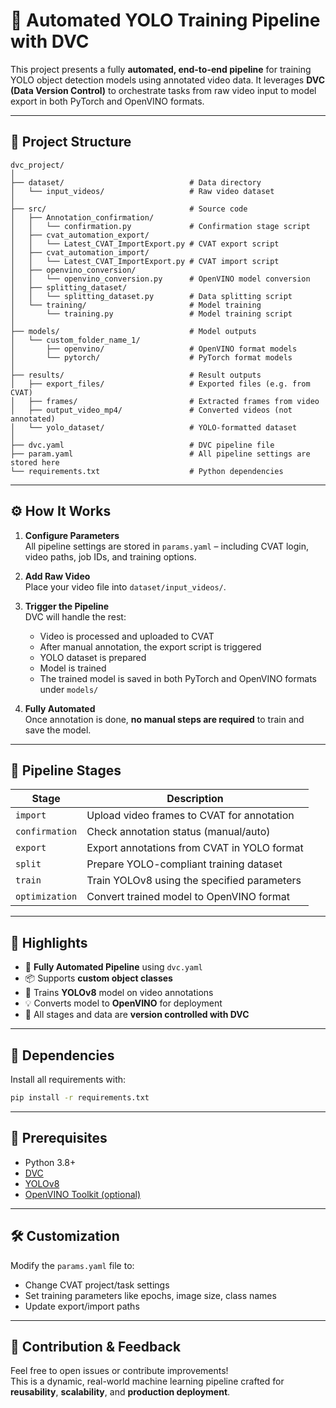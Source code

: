 
# 🎯 Automated YOLO Training Pipeline with DVC

This project presents a fully **automated, end-to-end pipeline** for training YOLO object detection models using annotated video data. It leverages **DVC (Data Version Control)** to orchestrate tasks from raw video input to model export in both PyTorch and OpenVINO formats.

---

## 📂 Project Structure

```
dvc_project/
│
├── dataset/                            # Data directory
│   └── input_videos/                   # Raw video dataset
│
├── src/                                # Source code
│   ├── Annotation_confirmation/
│   │   └── confirmation.py             # Confirmation stage script
│   ├── cvat_automation_export/
│   │   └── Latest_CVAT_ImportExport.py # CVAT export script
│   ├── cvat_automation_import/
│   │   └── Latest_CVAT_ImportExport.py # CVAT import script
│   ├── openvino_conversion/
│   │   └── openvino_conversion.py      # OpenVINO model conversion
│   ├── splitting_dataset/
│   │   └── splitting_dataset.py        # Data splitting script
│   └── training/                       # Model training
│       └── training.py                 # Model training script
│
├── models/                             # Model outputs
│   └── custom_folder_name_1/
│       ├── openvino/                   # OpenVINO format models
│       └── pytorch/                    # PyTorch format models
│
├── results/                            # Result outputs
│   ├── export_files/                   # Exported files (e.g. from CVAT)
│   ├── frames/                         # Extracted frames from video
│   ├── output_video_mp4/               # Converted videos (not annotated)
│   └── yolo_dataset/                   # YOLO-formatted dataset
│
├── dvc.yaml                            # DVC pipeline file
├── param.yaml                          # All pipeline settings are stored here
└── requirements.txt                    # Python dependencies
```

---

## ⚙️ How It Works

1. **Configure Parameters**  
   All pipeline settings are stored in `params.yaml` – including CVAT login, video paths, job IDs, and training options.

2. **Add Raw Video**  
   Place your video file into `dataset/input_videos/`.

3. **Trigger the Pipeline**  
   DVC will handle the rest:  
   - Video is processed and uploaded to CVAT  
   - After manual annotation, the export script is triggered  
   - YOLO dataset is prepared  
   - Model is trained  
   - The trained model is saved in both PyTorch and OpenVINO formats under `models/`

4. **Fully Automated**  
   Once annotation is done, **no manual steps are required** to train and save the model.

---

## 🚀 Pipeline Stages

| Stage        | Description                                     |
|--------------|-------------------------------------------------|
| `import`     | Upload video frames to CVAT for annotation      |
| `confirmation` | Check annotation status (manual/auto)          |
| `export`     | Export annotations from CVAT in YOLO format     |
| `split`      | Prepare YOLO-compliant training dataset         |
| `train`      | Train YOLOv8 using the specified parameters     |
| `optimization` | Convert trained model to OpenVINO format       |

---

## 📌 Highlights

- 🔄 **Fully Automated Pipeline** using `dvc.yaml`
- 📦 Supports **custom object classes**
- 🧠 Trains **YOLOv8** model on video annotations
- 💡 Converts model to **OpenVINO** for deployment
- 💾 All stages and data are **version controlled with DVC**

---

## 📁 Dependencies

Install all requirements with:

```bash
pip install -r requirements.txt
```

---

## 📘 Prerequisites

- Python 3.8+
- [DVC](https://dvc.org/doc/install)
- [YOLOv8](https://github.com/ultralytics/ultralytics)
- [OpenVINO Toolkit (optional)](https://docs.openvino.ai/)

---

## 🛠 Customization

Modify the `params.yaml` file to:
- Change CVAT project/task settings
- Set training parameters like epochs, image size, class names
- Update export/import paths

---

## 🤝 Contribution & Feedback

Feel free to open issues or contribute improvements!  
This is a dynamic, real-world machine learning pipeline crafted for **reusability**, **scalability**, and **production deployment**.
